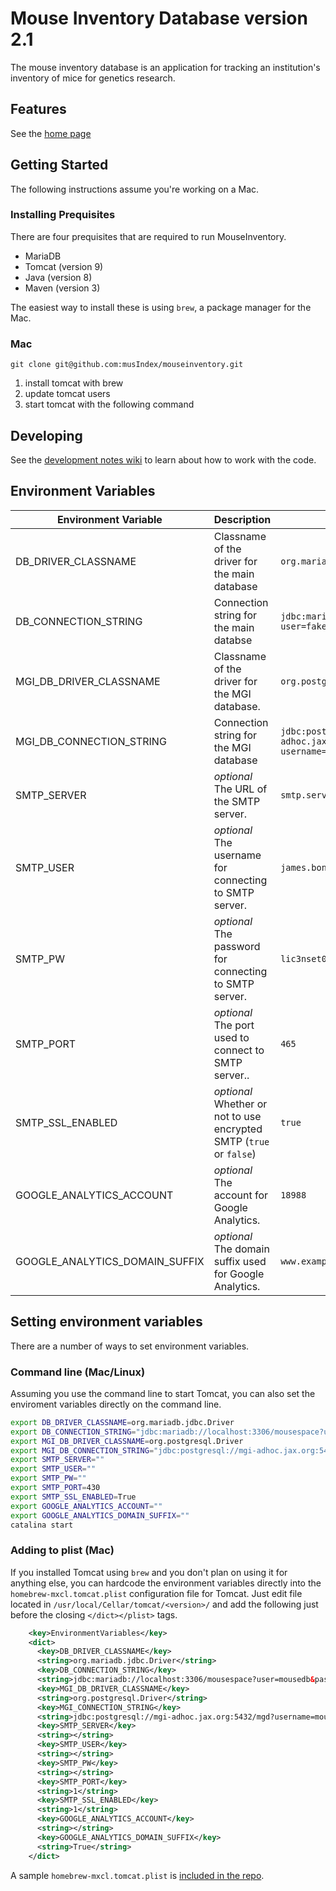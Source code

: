 # Mouse Inventory Database version 2.1

The mouse inventory database is an application for tracking an institution's inventory of mice for genetics research.

## Features

See the [home page](http://musIndex.github.com/mouseinventory)

## Getting Started

The following instructions assume you're working on a Mac.

### Installing Prequisites

There are four prequisites that are required to run MouseInventory.

- MariaDB
- Tomcat (version 9)
- Java (version 8)
- Maven (version 3)

The easiest way to install these is using `brew`, a package manager for the Mac.

### Mac

```
git clone git@github.com:musIndex/mouseinventory.git
```

1. install tomcat with brew
2. update tomcat users
3. start tomcat with the following command

## Developing

See the [development notes wiki](https://github.com/musIndex/mouseinventory/wiki/Development-notes)
to learn about how to work with the code.

## Environment Variables

Environment Variable | Description | Example
--|--|--
DB_DRIVER_CLASSNAME      | Classname of the driver for the main database                 | `org.mariadb.jdbc.Driver`
DB_CONNECTION_STRING     | Connection string for the main databse                        | `jdbc:mariadb://localhost:3306/mousespace?user=fakeUser&password=b4dp455w0rd`
MGI_DB_DRIVER_CLASSNAME  | Classname of the driver for the MGI database.                 | `org.postgresql.Driver`
MGI_DB_CONNECTION_STRING | Connection string for the MGI database                        | `jdbc:postgresql://mgi-adhoc.jax.org:5432/mgd?username=prodUser&password=an0th3rp444w0rd`
SMTP_SERVER              | _optional_ The URL of the SMTP server.                        | `smtp.server.com`
SMTP_USER                | _optional_ The username for connecting to SMTP server.        | `james.bond@mi6.com`
SMTP_PW                  | _optional_ The password for connecting to SMTP server.        | `lic3nset0k1ll`
SMTP_PORT                | _optional_ The port used to connect to SMTP server..          | `465`
SMTP_SSL_ENABLED         | _optional_ Whether or not to use encrypted SMTP  (`true` or `false`) | `true`
GOOGLE_ANALYTICS_ACCOUNT | _optional_ The account for Google Analytics.                  | `18988`
GOOGLE_ANALYTICS_DOMAIN_SUFFIX | _optional_ The domain suffix used for Google Analytics. | `www.example.com`

## Setting environment variables

There are a number of ways to set environment variables.

### Command line (Mac/Linux)
Assuming you use the command line to start Tomcat, you can also set the enviroment variables directly on the command line.

```sh
export DB_DRIVER_CLASSNAME=org.mariadb.jdbc.Driver
export DB_CONNECTION_STRING="jdbc:mariadb://localhost:3306/mousespace?user=fakeUser&password=b4dp455w0rd"
export MGI_DB_DRIVER_CLASSNAME=org.postgresql.Driver
export MGI_DB_CONNECTION_STRING="jdbc:postgresql://mgi-adhoc.jax.org:5432/mgd?username=prodUser&password=an0th3rp444w0rd"
export SMTP_SERVER=""
export SMTP_USER=""
export SMTP_PW=""
export SMTP_PORT=430
export SMTP_SSL_ENABLED=True
export GOOGLE_ANALYTICS_ACCOUNT=""
export GOOGLE_ANALYTICS_DOMAIN_SUFFIX=""
catalina start
```

### Adding to plist (Mac)
If you installed Tomcat using `brew` and you don't plan on using it for anything
else, you can hardcode the environment variables directly into the `homebrew-mxcl.tomcat.plist`
configuration file for Tomcat. Just edit file located in `/usr/local/Cellar/tomcat/<version>/`
and add the following just before the closing `</dict></plist>` tags.

```xml
    <key>EnvironmentVariables</key>
    <dict>
      <key>DB_DRIVER_CLASSNAME</key>
      <string>org.mariadb.jdbc.Driver</string>
      <key>DB_CONNECTION_STRING</key>
      <string>jdbc:mariadb://localhost:3306/mousespace?user=mousedb&password=abc123</string>
      <key>MGI_DB_DRIVER_CLASSNAME</key>
      <string>org.postgresql.Driver</string>
      <key>MGI_CONNECTION_STRING</key>
      <string>jdbc:postgresql://mgi-adhoc.jax.org:5432/mgd?username=mousedb&password=abc123</string>
      <key>SMTP_SERVER</key>
      <string></string>
      <key>SMTP_USER</key>
      <string></string>
      <key>SMTP_PW</key>
      <string></string>
      <key>SMTP_PORT</key>
      <string>1</string>
      <key>SMTP_SSL_ENABLED</key>
      <string>1</string>
      <key>GOOGLE_ANALYTICS_ACCOUNT</key>
      <string></string>
      <key>GOOGLE_ANALYTICS_DOMAIN_SUFFIX</key>
      <string>True</string>
    </dict>
```

A sample `homebrew-mxcl.tomcat.plist` is [included in the repo](serverFiles/brew/homebrew.mxcl.tomcat.plist).
